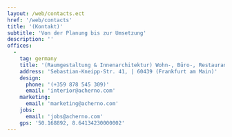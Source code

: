 ```yaml
---
layout: /web/contacts.ect
href: '/web/contacts'
title: '(Kontakt)'
subtitle: 'Von der Planung bis zur Umsetzung'
description: ''
offices:
  -
    tag: germany
    title: '(Raumgestaltung & Innenarchitektur) Wohn-, Büro-, Restaurant- und Retail Design'
    address: 'Sebastian-Kneipp-Str. 41, | 60439 (Frankfurt am Main)'
    design: 
      phone: '(+359 878 545 309)'
      email: 'interior@acherno.com'
    marketing: 
      email: 'marketing@acherno.com'
    jobs: 
      email: 'jobs@acherno.com'
    gps: '50.168892, 8.64134230000002'
---
```

